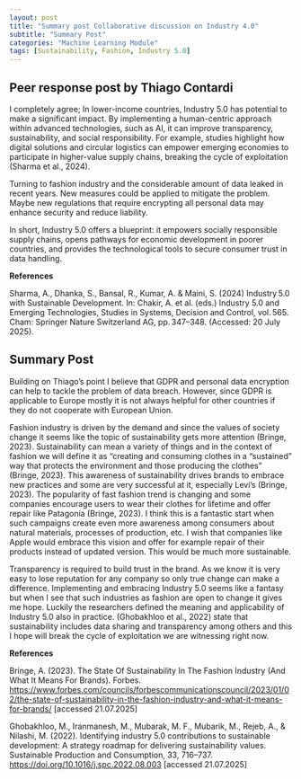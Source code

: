 ```yaml
---
layout: post
title: "Summary post Collaborative discussion on Industry 4.0"
subtitle: "Summary Post"
categories: "Machine Learning Module"
tags: [Sustainability, Fashion, Industry 5.0]
---
```


## Peer response post by Thiago Contardi 

I completely agree; In lower-income countries, Industry 5.0 has potential to make a significant impact. By implementing a human-centric approach within advanced technologies, such as AI, it can improve transparency, sustainability, and social responsibility. For example, studies highlight how digital solutions and circular logistics can empower emerging economies to participate in higher-value supply chains, breaking the cycle of exploitation (Sharma et al., 2024).

Turning to fashion industry and the considerable amount of data leaked in recent years. New measures could be applied to mitigate the problem. Maybe new regulations that require encrypting all personal data may enhance security and reduce liability.

In short, Industry 5.0 offers a blueprint: it empowers socially responsible supply chains, opens pathways for economic development in poorer countries, and provides the technological tools to secure consumer trust in data handling.


**References**

Sharma, A., Dhanka, S., Bansal, R., Kumar, A. & Maini, S. (2024) Industry 5.0 with Sustainable Development. In: Chakir, A. et al. (eds.) Industry 5.0 and Emerging Technologies, Studies in Systems, Decision and Control, vol. 565. Cham: Springer Nature Switzerland AG, pp. 347–348. (Accessed: 20 July 2025).


## Summary Post 

Building on Thiago’s point I believe that GDPR and personal data encryption  can help to tackle the problem of data breach. However, since GDPR is applicable to Europe mostly it is not always helpful for other countries if they  do not cooperate with European Union. 

Fashion industry is driven by the demand and since the values of society change it seems like the topic of sustainability gets more attention (Bringe, 2023). Sustainability can mean a variety of things and in the context of fashion we will define it as “creating and consuming clothes in a “sustained” way that protects the environment and those producing the clothes” (Bringe, 2023). This awareness of sustainability drives brands to embrace new practices and some are very successful at it, especially Levi’s (Bringe, 2023). The popularity of fast fashion trend is changing and some companies encourage users to wear their clothes for lifetime and offer repair like Patagonia (Bringe, 2023). I think this is a fantastic start when such campaigns create even more awareness among consumers about natural materials, processes of production, etc. I wish that companies like Apple would embrace this vision and offer for example repair of their products instead of updated version. This would be much more sustainable. 

Transparency is required to build trust in the brand. As we know it is very easy to lose reputation for any company so only true change can make a difference. Implementing and embracing Industry 5.0 seems like a fantasy but when I see that such industries as fashion are open to change it gives me hope. Luckily the researchers defined the meaning and applicability of Industry 5.0 also in practice.  (Ghobakhloo et al., 2022) state that sustainability includes data sharing and transparency among others and this I hope will break the cycle of exploitation we are witnessing right now.

**References**

Bringe, A. (2023). The State Of Sustainability In The Fashion Industry (And What It Means For Brands). Forbes. https://www.forbes.com/councils/forbescommunicationscouncil/2023/01/02/the-state-of-sustainability-in-the-fashion-industry-and-what-it-means-for-brands/ [accessed 21.07.2025]

Ghobakhloo, M., Iranmanesh, M., Mubarak, M. F., Mubarik, M., Rejeb, A., & Nilashi, M. (2022). Identifying industry 5.0 contributions to sustainable development: A strategy roadmap for delivering sustainability values. Sustainable Production and Consumption, 33, 716–737. https://doi.org/10.1016/j.spc.2022.08.003 [accessed 21.07.2025]

